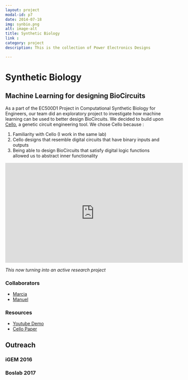 ```yaml
---
layout: project
modal-id: p7
date: 2014-07-18
img: synbio.png
alt: image-alt
title: Synthetic Biology
link :
category: project
description: This is the collection of Power Electronics Designs

---
```

# Synthetic Biology

## Machine Learning for designing BioCircuits

As a part of the EC500D1 Project in Computational Synthetic Biology for Engineers,
our team did an exploratory project to investigate how machine learning can be
used to better design BioCircuits. We decided to build upon [Cello](http://cellocad.org/),
a genetic circuit engineering tool. We chose Cello because :

1. Familiarity with Cello (I work in the same lab)
1. Cello designs that resemble digital circuits that have binary inputs and outputs
1. Being able to design BioCircuits that satisfy digital logic functions allowed us to abstract inner functionality

<iframe width="560" height="315" src="https://www.youtube.com/embed/_7NcZ2uS-to" frameborder="0" allowfullscreen></iframe>

*This now turning into an active research project*

### Collaborators
- [Marcia]()
- [Manuel]()

### Resources
- [Youtube Demo](https://www.youtube.com/watch?v=_7NcZ2uS-to&t=12s)
- [Cello Paper](http://science.sciencemag.org/lookup/doi/10.1126/science.aac7341)

## Outreach

### iGEM 2016


### Boslab 2017
